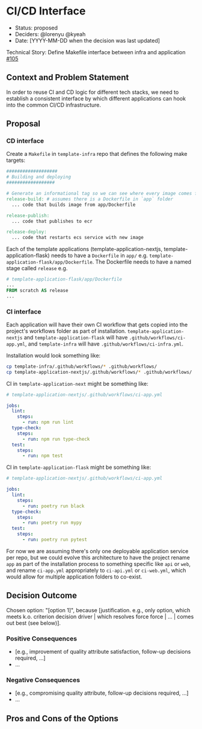 # CI/CD Interface

* Status: proposed
* Deciders: @lorenyu @kyeah <!-- optional -->
* Date: [YYYY-MM-DD when the decision was last updated] <!-- optional -->

Technical Story: Define Makefile interface between infra and application [#105](https://github.com/navapbc/template-infra/issues/105)

## Context and Problem Statement

In order to reuse CI and CD logic for different tech stacks, we need to establish a consistent interface by which different applications can hook into the common CI/CD infrastructure.

## Proposal

### CD interface

Create a `Makefile` in `template-infra` repo that defines the following make targets:

```makefile
###################
# Building and deploying
##################

# Generate an informational tag so we can see where every image comes from.
release-build: # assumes there is a Dockerfile in `app` folder
  ... code that builds image from app/Dockerfile

release-publish:
  ... code that publishes to ecr

release-deploy:
  ... code that restarts ecs service with new image
```

Each of the template applications (template-application-nextjs, template-application-flask) needs to have a `Dockerfile` in `app/` e.g. `template-application-flask/app/Dockerfile`. The Dockerfile needs to have a named stage called `release` e.g.

```Dockerfile
# template-application-flask/app/Dockerfile
...
FROM scratch AS release
...
```

### CI interface

Each application will have their own CI workflow that gets copied into the project's workflows folder as part of installation. `template-application-nextjs` and `template-application-flask` will have `.github/workflows/ci-app.yml`, and `template-infra` will have `.github/workflows/ci-infra.yml`.

Installation would look something like:

```bash
cp template-infra/.github/workflows/* .github/workflows/
cp template-application-nextjs/.github/workflows/* .github/workflows/
```

CI in `template-application-next` might be something like:

```yml
# template-application-nextjs/.github/workflows/ci-app.yml

jobs:
  lint:
    steps:
      - run: npm run lint
  type-check:
    steps:
      - run: npm run type-check
  test:
    steps:
      - run: npm test
```

CI in `template-application-flask` might be something like:

```yml
# template-application-nextjs/.github/workflows/ci-app.yml

jobs:
  lint:
    steps:
      - run: poetry run black
  type-check:
    steps:
      - run: poetry run mypy
  test:
    steps:
      - run: poetry run pytest
```

For now we are assuming there's only one deployable application service per repo, but we could evolve this architecture to have the project rename `app` as part of the installation process to something specific like `api` or `web`, and rename `ci-app.yml` appropriately to `ci-api.yml` or `ci-web.yml`, which would allow for multiple application folders to co-exist.

## Decision Outcome

Chosen option: "[option 1]", because [justification. e.g., only option, which meets k.o. criterion decision driver | which resolves force force | … | comes out best (see below)].

### Positive Consequences <!-- optional -->

* [e.g., improvement of quality attribute satisfaction, follow-up decisions required, …]
* …

### Negative Consequences <!-- optional -->

* [e.g., compromising quality attribute, follow-up decisions required, …]
* …

## Pros and Cons of the Options
